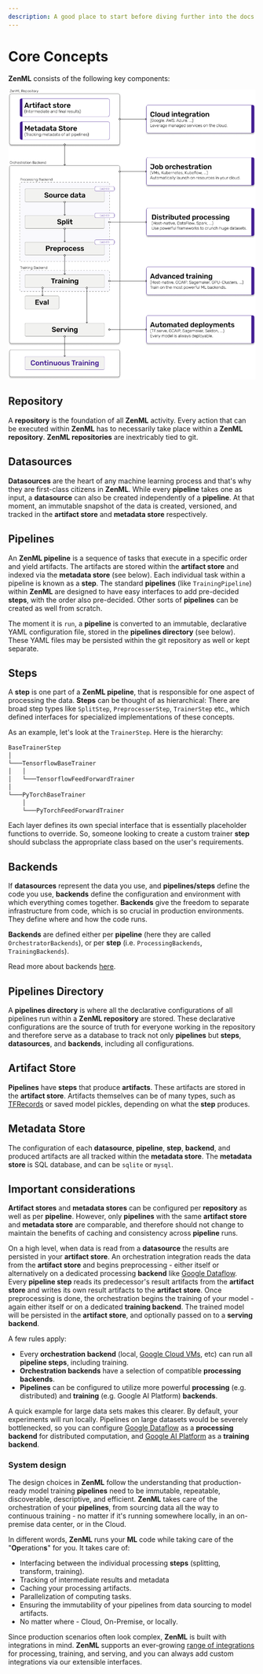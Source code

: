 ```yaml
---
description: A good place to start before diving further into the docs.
---
```


# Core Concepts

**ZenML** consists of the following key components:

![ZenML Architectural Overview](.gitbook/assets/architecture-overview-zenml.png)

## Repository

A **repository** is the foundation of all **ZenML** activity. Every action that can be executed within **ZenML** has to necessarily take place within a **ZenML repository**. **ZenML repositories** are inextricably tied to git.

## Datasources

**Datasources** are the heart of any machine learning process and that's why they are first-class citizens in **ZenML**. While every **pipeline** takes one as input, a **datasource** can also be created independently of a **pipeline**. At that moment, an immutable snapshot of the data is created, versioned, and tracked in the **artifact store** and **metadata store** respectively.

## Pipelines

An **ZenML pipeline** is a sequence of tasks that execute in a specific order and yield artifacts. The artifacts are stored within the **artifact store** and indexed via the **metadata store** \(see below\). Each individual task within a pipeline is known as a **step**. The standard **pipelines** \(like `TrainingPipeline`\) within **ZenML** are designed to have easy interfaces to add pre-decided **steps**, with the order also pre-decided. Other sorts of **pipelines** can be created as well from scratch.

The moment it is `run`, a **pipeline** is converted to an immutable, declarative YAML configuration file, stored in the **pipelines directory** \(see below\). These YAML files may be persisted within the git repository as well or kept separate.

## Steps

A **step** is one part of a **ZenML pipeline**, that is responsible for one aspect of processing the data. **Steps** can be thought of as hierarchical: There are broad step types like `SplitStep`, `PreprocesserStep`, `TrainerStep` etc., which defined interfaces for specialized implementations of these concepts.

As an example, let's look at the `TrainerStep`. Here is the hierarchy:

```text
BaseTrainerStep
│   
└───TensorflowBaseTrainer
│   │   
│   └───TensorflowFeedForwardTrainer
│   
└───PyTorchBaseTrainer
    │   
    └───PyTorchFeedForwardTrainer
```

Each layer defines its own special interface that is essentially placeholder functions to override. So, someone looking to create a custom trainer **step** should subclass the appropriate class based on the user's requirements.

## Backends

If **datasources** represent the data you use, and **pipelines/steps** define the code you use, **backends** define the configuration and environment with which everything comes together. **Backends** give the freedom to separate infrastructure from code, which is so crucial in production environments. They define where and how the code runs.

**Backends** are defined either per **pipeline** \(here they are called `OrchestratorBackends`\), or per **step** \(i.e. `ProcessingBackends`, `TrainingBackends`\).

Read more about backends [here]().

## Pipelines Directory

A **pipelines directory** is where all the declarative configurations of all pipelines run within a **ZenML repository** are stored. These declarative configurations are the source of truth for everyone working in the repository and therefore serve as a database to track not only **pipelines** but **steps**, **datasources**, and **backends**, including all configurations.

## Artifact Store

**Pipelines** have **steps** that produce **artifacts**. These artifacts are stored in the **artifact store**. Artifacts themselves can be of many types, such as [TFRecords](https://www.tensorflow.org/tutorials/load_data/tfrecord) or saved model pickles, depending on what the **step** produces.

## Metadata Store

The configuration of each **datasource**, **pipeline**, **step**, **backend**, and produced artifacts are all tracked within the **metadata store**. The **metadata store** is SQL database, and can be `sqlite` or `mysql`.

## Important considerations

**Artifact stores** and **metadata stores** can be configured per **repository** as well as per **pipeline**. However, only **pipelines** with the same **artifact store** and **metadata store** are comparable, and therefore should not change to maintain the benefits of caching and consistency across **pipeline** runs.

On a high level, when data is read from a **datasource** the results are persisted in your **artifact store**. An orchestration integration reads the data from the **artifact store** and begins preprocessing - either itself or alternatively on a dedicated processing **backend** like [Google Dataflow](https://cloud.google.com/dataflow). Every **pipeline step** reads its predecessor's result artifacts from the **artifact store** and writes its own result artifacts to the **artifact store**. Once preprocessing is done, the orchestration begins the training of your model - again either itself or on a dedicated **training backend**. The trained model will be persisted in the **artifact store**, and optionally passed on to a **serving backend**.

A few rules apply:

* Every **orchestration backend** \(local, [Google Cloud VMs](core-concepts.md), etc\) can run all **pipeline steps**, including training. 
* **Orchestration backends** have a selection of compatible **processing backends**.
* **Pipelines** can be configured to utilize more powerful **processing** \(e.g. distributed\) and **training** \(e.g. Google AI Platform\) **backends**. 

A quick example for large data sets makes this clearer. By default, your experiments will run locally. Pipelines on large datasets would be severely bottlenecked, so you can configure [Google Dataflow](https://cloud.google.com/dataflow) as a **processing backend** for distributed computation, and [Google AI Platform](https://cloud.google.com/ai-platform) as a **training backend**.

### System design

The design choices in **ZenML** follow the understanding that production-ready model training **pipelines** need to be immutable, repeatable, discoverable, descriptive, and efficient. **ZenML** takes care of the orchestration of your **pipelines**, from sourcing data all the way to continuous training - no matter if it's running somewhere locally, in an on-premise data center, or in the Cloud.

In different words, **ZenML** runs your **ML** code while taking care of the "**Op**eration**s**" for you. It takes care of:

* Interfacing between the individual processing **steps** \(splitting, transform, training\). 
* Tracking of intermediate results and metadata
* Caching your processing artifacts.
* Parallelization of computing tasks.
* Ensuring the immutability of your pipelines from data sourcing to model artifacts.
* No matter where - Cloud, On-Premise, or locally.

Since production scenarios often look complex, **ZenML** is built with integrations in mind. **ZenML** supports an ever-growing [range of integrations](https://github.com/zenml-io/zenml/tree/9c7429befb9a99f21f92d13deee005306bd06d66/docs/book/getting-started/benefits/integrations.md) for processing, training, and serving, and you can always add custom integrations via our extensible interfaces.

